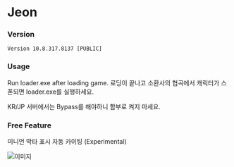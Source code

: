 # Jeon
 
### Version 
```Version 10.8.317.8137 [PUBLIC]```

### Usage
Run loader.exe after loading game.
로딩이 끝나고 소환사의 협곡에서 캐릭터가 스폰되면 loader.exe를 실행하세요.

KR/JP 서버에서는 Bypass를 해야하니 함부로 켜지 마세요.


### Free Feature
미니언 막타 표시
자동 카이팅 (Experimental)

![이미지](https://i.imgur.com/ltncGfT.png)